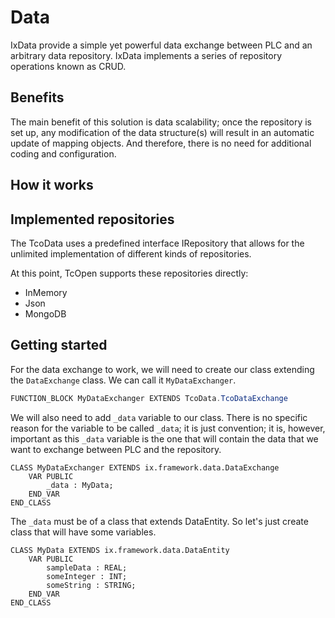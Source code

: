 # Data

IxData provide a simple yet powerful data exchange between PLC and an arbitrary data repository. IxData implements a series of repository operations known as CRUD.

## Benefits

The main benefit of this solution is data scalability; once the repository is set up, any modification of the data structure(s) will result in an automatic update of mapping objects. And therefore, there is no need for additional coding and configuration.

## How it works



## Implemented repositories

The TcoData uses a predefined interface IRepository that allows for the unlimited implementation of different kinds of repositories.

At this point, TcOpen supports these repositories directly:

- InMemory
- Json
- MongoDB

## Getting started

For the data exchange to work, we will need to create our class extending the `DataExchange` class. We can call it `MyDataExchanger`.

~~~ C#
FUNCTION_BLOCK MyDataExchanger EXTENDS TcoData.TcoDataExchange
~~~

We will also need to add `_data` variable to our class. There is no specific reason for the variable to be called `_data`; it is just convention; it is, however, important as this `_data` variable is the one that will contain the data that we want to exchange between PLC and the repository.

~~~
CLASS MyDataExchanger EXTENDS ix.framework.data.DataExchange
    VAR PUBLIC
        _data : MyData;
    END_VAR  
END_CLASS  
~~~

The `_data` must be of a class that extends DataEntity. So let's just create class that will have some variables.

~~~
CLASS MyData EXTENDS ix.framework.data.DataEntity
    VAR PUBLIC
        sampleData : REAL;
        someInteger : INT;
        someString : STRING;
    END_VAR 
END_CLASS
~~~